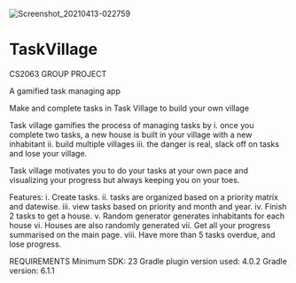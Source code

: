 ![Screenshot_20210413-022759](https://user-images.githubusercontent.com/74020378/114504930-00144f80-9c06-11eb-9b09-5497f0434d7b.jpg)
# TaskVillage
CS2063 GROUP PROJECT

A gamified task managing app

Make and complete tasks in Task Village to build your own village

Task village gamifies the process of managing tasks by
i.   once you complete two tasks, a new house is built in your village with a new inhabitant
ii.  build multiple villages
iii. the danger is real, slack off on tasks and lose your village.

Task village motivates you to do your tasks at your own pace and visualizing your progress but always keeping you on your toes.

Features:
i.    Create tasks.
ii.   tasks are organized based on a priority matrix and datewise.
iii.  view tasks based on priority and month and year.
iv.   Finish 2 tasks to get a house.
v.    Random generator generates inhabitants for each house
vi.   Houses are also randomly generated
vii.  Get all your progress summarised on the main page.
viii. Have more than 5 tasks overdue, and lose progress.


REQUIREMENTS
Minimum SDK: 23
Gradle plugin version used: 4.0.2
Gradle version: 6.1.1


